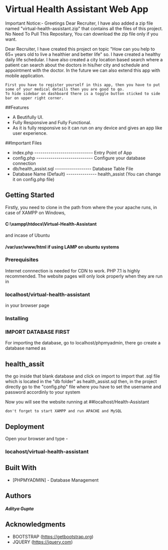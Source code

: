 # Virtual Health Assistant Web App

Important Notice:- Greetings Dear Recruiter, I have also added a zip file named "virtual-health-assistant.zip" that contains all the files of this project. No Need To Pull This Repositary, You can download the zip file only if you want.

Dear Recruiter, I have created this project on topic "How can you help to 65+ years old to live a healthier and better life" so. I have created a healthy daily life schedular.  I have also created a city location based search where a patient can search about the doctors in his/her city and schedule and appointment with the doctor.
In the future we can also extend this app with mobile application.

```
First you have to register yourself in this app, then you have to put some of your medical details then you are good to go. 
To hide sidebar on dashboard there is a toggle button sticked to side bar on upper right corner. 
```

##Features

* A Beutifully UI.
* Fully Responsive and Fully Functional.
* As it is fully responsive so it can run on any device and gives an app like user experience. 

##Important Files
* index.php ----------------------------- Entry Point of App
* config.php ---------------------------- Configure your database connection
* db/health_assist.sql ------------------ Database Table File
* Database Name (Default) --------------- health_assist (You can change it on config.php file)

## Getting Started

Firstly, you need to clone in the path from where the your apache runs, in case of XAMPP on Windows,
  #### C:\xampp\htdocs\Virtual-Health-Assistant
and incase of Ubuntu
  #### /var/usr/www/html if using LAMP on ubuntu systems

### Prerequisites
Internet connnection is needed for CDN to work.
PHP 7.1 is highly recommended.
The website pages will only look properly when they are run in 
  ### localhost/virtual-health-assistant
in your browser page


### Installing


### IMPORT DATABASE FIRST
For importing the database, go to localhost/phpmyadmin, there go create a database named as 
   ## health_assit 
   the go inside that blank database and click on import to import that .sql file which is located in the "db folder" as     health_assist.sql
   then, in the project directly go to the "config.php" file where you have to set the username and password accordinly to your system


Now you will see the website running at 
##localhost/Health-Assistant

```
don't forget to start XAMPP and run APACHE and MySQL
```


## Deployment

Open your browser and type -
### locahost/virtual-health-assistant

## Built With

* [PHPMYADMIN] - Database Management


## Authors

##### Aditya Gupta


## Acknowledgments

* BOOTSTRAP (https://getbootstrap.org)
* JQUERY (https://jquery.com)
